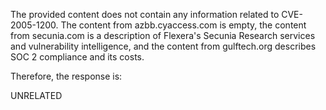 The provided content does not contain any information related to CVE-2005-1200. The content from azbb.cyaccess.com is empty, the content from secunia.com is a description of Flexera's Secunia Research services and vulnerability intelligence, and the content from gulftech.org describes SOC 2 compliance and its costs.

Therefore, the response is:

UNRELATED